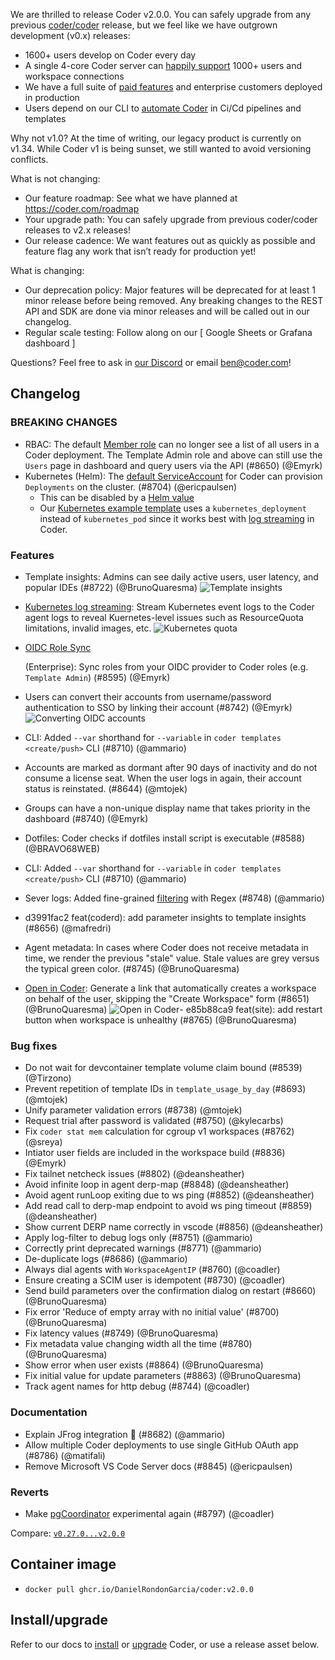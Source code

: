 We are thrilled to release Coder v2.0.0. You can safely upgrade from any
previous [coder/coder](https://github.com/DanielRondonGarcia/coder) release, but we feel like
we have outgrown development (v0.x) releases:

- 1600+ users develop on Coder every day
- A single 4-core Coder server can
  [happily support](https://coder.com/docs/admin/scaling/scale-utility#recent-scale-tests) 1000+ users
  and workspace connections
- We have a full suite of
  [paid features](https://coder.com/docs/enterprise) and enterprise
  customers deployed in production
- Users depend on our CLI to
  [automate Coder](https://coder.com/docs/admin/automation) in Ci/Cd
  pipelines and templates

Why not v1.0? At the time of writing, our legacy product is currently on v1.34.
While Coder v1 is being sunset, we still wanted to avoid versioning conflicts.

What is not changing:

- Our feature roadmap: See what we have planned at <https://coder.com/roadmap>
- Your upgrade path: You can safely upgrade from previous coder/coder releases
  to v2.x releases!
- Our release cadence: We want features out as quickly as possible and feature
  flag any work that isn’t ready for production yet!

What is changing:

- Our deprecation policy: Major features will be deprecated for at least 1 minor
  release before being removed. Any breaking changes to the REST API and SDK are
  done via minor releases and will be called out in our changelog.
- Regular scale testing: Follow along on our [ Google Sheets or Grafana
  dashboard ]

Questions? Feel free to ask in [our Discord](https://discord.gg/coder) or email
<ben@coder.com>!

## Changelog

### BREAKING CHANGES

- RBAC: The default [Member role](https://coder.com/docs/admin/users)
  can no longer see a list of all users in a Coder deployment. The Template
  Admin role and above can still use the `Users` page in dashboard and query
  users via the API (#8650) (@Emyrk)
- Kubernetes (Helm): The
  [default ServiceAccount](https://github.com/DanielRondonGarcia/coder/blob/8d0e8f45e0fb3802d777a396b4c027ab9788e1b8/helm/values.yaml#L67-L82)
  for Coder can provision `Deployments` on the cluster. (#8704) (@ericpaulsen)
  - This can be disabled by a
    [Helm value](https://github.com/DanielRondonGarcia/coder/blob/8d0e8f45e0fb3802d777a396b4c027ab9788e1b8/helm/values.yaml#L78)
  - Our
    [Kubernetes example template](https://github.com/DanielRondonGarcia/coder/tree/main/examples/templates/kubernetes)
    uses a `kubernetes_deployment` instead of `kubernetes_pod` since it works
    best with
    [log streaming](https://coder.com/docs/platforms/kubernetes/deployment-logs)
    in Coder.

### Features

- Template insights: Admins can see daily active users, user latency, and
  popular IDEs (#8722) (@BrunoQuaresma)
  ![Template insights](https://user-images.githubusercontent.com/22407953/258239988-69641bd6-28da-4c60-9ae7-c0b1bba53859.png)
- [Kubernetes log streaming](https://coder.com/docs/platforms/kubernetes/deployment-logs):
  Stream Kubernetes event logs to the Coder agent logs to reveal Kuernetes-level
  issues such as ResourceQuota limitations, invalid images, etc.
  ![Kubernetes quota](https://raw.githubusercontent.com/DanielRondonGarcia/coder/main/docs/images/admin/integrations/coder-logstream-kube-logs-quota-exceeded.png)
- [OIDC Role Sync](https://coder.com/docs/admin/users/idp-sync)

  (Enterprise): Sync roles from your OIDC provider to Coder roles (e.g.
  `Template Admin`) (#8595) (@Emyrk)

- Users can convert their accounts from username/password authentication to SSO
  by linking their account (#8742) (@Emyrk)
  ![Converting OIDC accounts](https://user-images.githubusercontent.com/22407953/257408767-5b136476-99d1-4052-aeec-fe2a42618e04.png)
- CLI: Added `--var` shorthand for `--variable` in
  `coder templates <create/push>` CLI (#8710) (@ammario)
- Accounts are marked as dormant after 90 days of inactivity and do not consume
  a license seat. When the user logs in again, their account status is
  reinstated. (#8644) (@mtojek)
- Groups can have a non-unique display name that takes priority in the dashboard
  (#8740) (@Emyrk)
- Dotfiles: Coder checks if dotfiles install script is executable (#8588)
  (@BRAVO68WEB)
- CLI: Added `--var` shorthand for `--variable` in
  `coder templates <create/push>` CLI (#8710) (@ammario)
- Sever logs: Added fine-grained
  [filtering](https://coder.com/docs/reference/cli/server#-l---log-filter) with
  Regex (#8748) (@ammario)
- d3991fac2 feat(coderd): add parameter insights to template insights (#8656)
  (@mafredri)
- Agent metadata: In cases where Coder does not receive metadata in time, we
  render the previous "stale" value. Stale values are grey versus the typical
  green color. (#8745) (@BrunoQuaresma)
- [Open in Coder](https://coder.com/docs/templates/open-in-coder):
  Generate a link that automatically creates a workspace on behalf of the user,
  skipping the "Create Workspace" form (#8651) (@BrunoQuaresma)
  ![Open in Coder](https://user-images.githubusercontent.com/22407953/257410429-712de64d-ea2c-4520-8abf-0a9ba5a16e7a.png)-
  e85b88ca9 feat(site): add restart button when workspace is unhealthy (#8765)
  (@BrunoQuaresma)

### Bug fixes

- Do not wait for devcontainer template volume claim bound (#8539) (@Tirzono)
- Prevent repetition of template IDs in `template_usage_by_day` (#8693)
  (@mtojek)
- Unify parameter validation errors (#8738) (@mtojek)
- Request trial after password is validated (#8750) (@kylecarbs)
- Fix `coder stat mem` calculation for cgroup v1 workspaces (#8762) (@sreya)
- Intiator user fields are included in the workspace build (#8836) (@Emyrk)
- Fix tailnet netcheck issues (#8802) (@deansheather)
- Avoid infinite loop in agent derp-map (#8848) (@deansheather)
- Avoid agent runLoop exiting due to ws ping (#8852) (@deansheather)
- Add read call to derp-map endpoint to avoid ws ping timeout (#8859)
  (@deansheather)
- Show current DERP name correctly in vscode (#8856) (@deansheather)
- Apply log-filter to debug logs only (#8751) (@ammario)
- Correctly print deprecated warnings (#8771) (@ammario)
- De-duplicate logs (#8686) (@ammario)
- Always dial agents with `WorkspaceAgentIP` (#8760) (@coadler)
- Ensure creating a SCIM user is idempotent (#8730) (@coadler)
- Send build parameters over the confirmation dialog on restart (#8660)
  (@BrunoQuaresma)
- Fix error 'Reduce of empty array with no initial value' (#8700)
  (@BrunoQuaresma)
- Fix latency values (#8749) (@BrunoQuaresma)
- Fix metadata value changing width all the time (#8780) (@BrunoQuaresma)
- Show error when user exists (#8864) (@BrunoQuaresma)
- Fix initial value for update parameters (#8863) (@BrunoQuaresma)
- Track agent names for http debug (#8744) (@coadler)

### Documentation

- Explain JFrog integration 🐸 (#8682) (@ammario)
- Allow multiple Coder deployments to use single GitHub OAuth app (#8786)
  (@matifali)
- Remove Microsoft VS Code Server docs (#8845) (@ericpaulsen)

### Reverts

- Make [pgCoordinator](https://github.com/DanielRondonGarcia/coder/pull/8044) experimental
  again (#8797) (@coadler)

Compare:
[`v0.27.0...v2.0.0`](https://github.com/DanielRondonGarcia/coder/compare/v0.27.0...v2.0.0)

## Container image

- `docker pull ghcr.io/DanielRondonGarcia/coder:v2.0.0`

## Install/upgrade

Refer to our docs to [install](https://coder.com/docs/install) or
[upgrade](https://coder.com/docs/admin/upgrade) Coder, or use a
release asset below.
